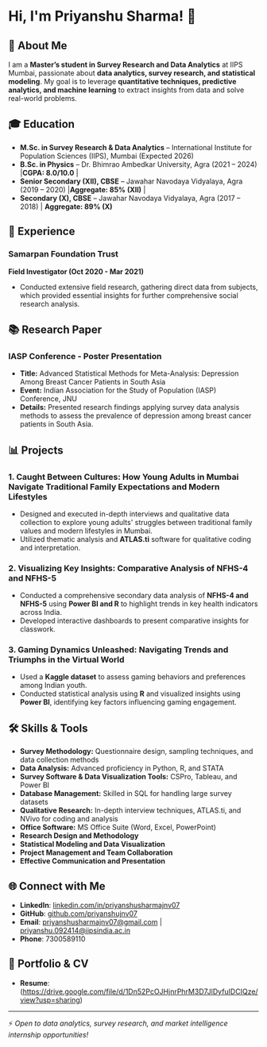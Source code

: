# Hi, I'm Priyanshu Sharma! 👋

## 🚀 About Me
I am a **Master’s student in Survey Research and Data Analytics** at IIPS Mumbai, passionate about **data analytics, survey research, and statistical modeling**. My goal is to leverage **quantitative techniques, predictive analytics, and machine learning** to extract insights from data and solve real-world problems.

## 🎓 Education
- **M.Sc. in Survey Research & Data Analytics** – International Institute for Population Sciences (IIPS), Mumbai (Expected 2026)
- **B.Sc. in Physics** – Dr. Bhimrao Ambedkar University, Agra (2021 – 2024)
|**CGPA: 8.0/10.0** |
- **Senior Secondary (XII), CBSE** – Jawahar Navodaya Vidyalaya, Agra (2019 – 2020) |**Aggregate: 85% (XII)** |
- **Secondary (X), CBSE** – Jawahar Navodaya Vidyalaya, Agra (2017 – 2018)
| **Aggregate: 89% (X)** 

## 💼 Experience
### Samarpan Foundation Trust
**Field Investigator (Oct 2020 - Mar 2021)**  
- Conducted extensive field research, gathering direct data from subjects, which provided essential insights for further comprehensive social research analysis.

## 📚 Research Paper
### IASP Conference - Poster Presentation
- **Title:** Advanced Statistical Methods for Meta-Analysis: Depression Among Breast Cancer Patients in South Asia  
- **Event:** Indian Association for the Study of Population (IASP) Conference, JNU  
- **Details:** Presented research findings applying survey data analysis methods to assess the prevalence of depression among breast cancer patients in South Asia.

## 📊 Projects
### 1. Caught Between Cultures: How Young Adults in Mumbai Navigate Traditional Family Expectations and Modern Lifestyles
- Designed and executed in-depth interviews and qualitative data collection to explore young adults' struggles between traditional family values and modern lifestyles in Mumbai.
- Utilized thematic analysis and **ATLAS.ti** software for qualitative coding and interpretation.

### 2. Visualizing Key Insights: Comparative Analysis of NFHS-4 and NFHS-5
- Conducted a comprehensive secondary data analysis of **NFHS-4 and NFHS-5** using **Power BI and R** to highlight trends in key health indicators across India.
- Developed interactive dashboards to present comparative insights for classwork.

### 3. Gaming Dynamics Unleashed: Navigating Trends and Triumphs in the Virtual World
- Used a **Kaggle dataset** to assess gaming behaviors and preferences among Indian youth.
- Conducted statistical analysis using **R** and visualized insights using **Power BI**, identifying key factors influencing gaming engagement.

## 🛠️ Skills & Tools
- **Survey Methodology:** Questionnaire design, sampling techniques, and data collection methods
- **Data Analysis:** Advanced proficiency in Python, R, and STATA
- **Survey Software & Data Visualization Tools:** CSPro, Tableau, and Power BI
- **Database Management:** Skilled in SQL for handling large survey datasets
- **Qualitative Research:** In-depth interview techniques, ATLAS.ti, and NVivo for coding and analysis
- **Office Software:** MS Office Suite (Word, Excel, PowerPoint)
- **Research Design and Methodology**
- **Statistical Modeling and Data Visualization**
- **Project Management and Team Collaboration**
- **Effective Communication and Presentation**

## 🌐 Connect with Me
- **LinkedIn**: [linkedin.com/in/priyanshusharmajnv07](https://www.linkedin.com/in/priyanshusharmajnv07/)
- **GitHub**: [github.com/priyanshujnv07](https://github.com/priyanshujnv07)
- **Email**: priyanshusharmajnv07@gmail.com | priyanshu.092414@iipsindia.ac.in
- **Phone**: 7300589110

## 📂 Portfolio & CV
- **Resume**: (https://drive.google.com/file/d/1Dn52PcOJHjnrPhrM3D7JlDyfuIDCIQze/view?usp=sharing)


---
⚡ *Open to data analytics, survey research, and market intelligence internship opportunities!*
